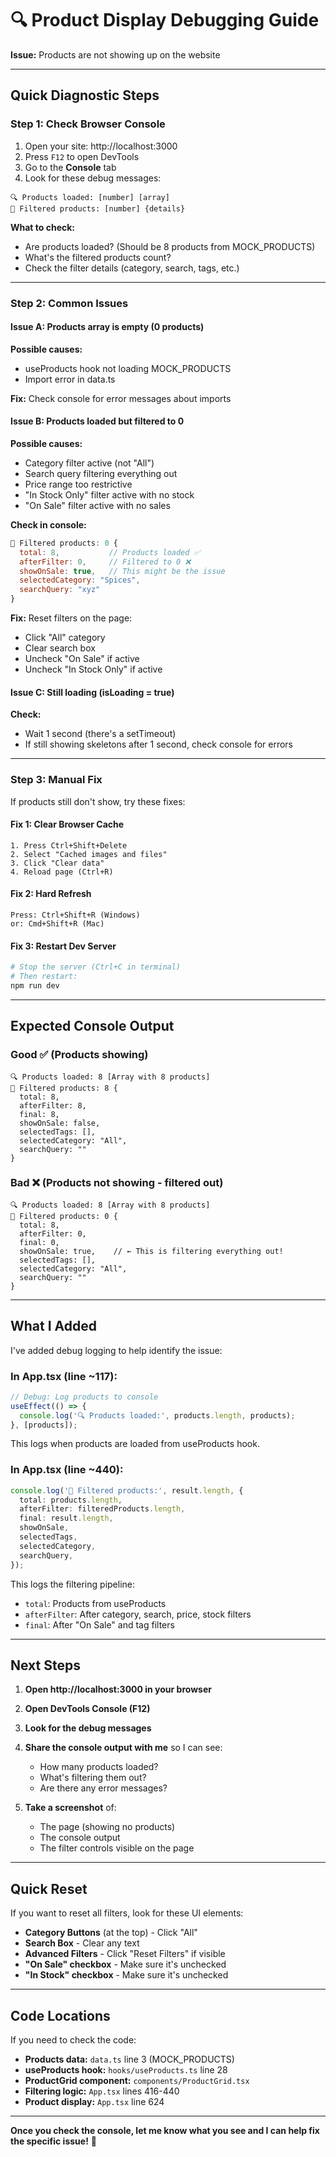 # 🔍 Product Display Debugging Guide

**Issue:** Products are not showing up on the website

---

## Quick Diagnostic Steps

### Step 1: Check Browser Console

1. Open your site: http://localhost:3000
2. Press `F12` to open DevTools
3. Go to the **Console** tab
4. Look for these debug messages:

```
🔍 Products loaded: [number] [array]
🎯 Filtered products: [number] {details}
```

**What to check:**

- Are products loaded? (Should be 8 products from MOCK_PRODUCTS)
- What's the filtered products count?
- Check the filter details (category, search, tags, etc.)

---

### Step 2: Common Issues

#### Issue A: Products array is empty (0 products)

**Possible causes:**

- useProducts hook not loading MOCK_PRODUCTS
- Import error in data.ts

**Fix:**
Check console for error messages about imports

#### Issue B: Products loaded but filtered to 0

**Possible causes:**

- Category filter active (not "All")
- Search query filtering everything out
- Price range too restrictive
- "In Stock Only" filter active with no stock
- "On Sale" filter active with no sales

**Check in console:**

```javascript
🎯 Filtered products: 0 {
  total: 8,           // Products loaded ✅
  afterFilter: 0,     // Filtered to 0 ❌
  showOnSale: true,   // This might be the issue
  selectedCategory: "Spices",
  searchQuery: "xyz"
}
```

**Fix:**
Reset filters on the page:

- Click "All" category
- Clear search box
- Uncheck "On Sale" if active
- Uncheck "In Stock Only" if active

#### Issue C: Still loading (isLoading = true)

**Check:**

- Wait 1 second (there's a setTimeout)
- If still showing skeletons after 1 second, check console for errors

---

### Step 3: Manual Fix

If products still don't show, try these fixes:

#### Fix 1: Clear Browser Cache

```
1. Press Ctrl+Shift+Delete
2. Select "Cached images and files"
3. Click "Clear data"
4. Reload page (Ctrl+R)
```

#### Fix 2: Hard Refresh

```
Press: Ctrl+Shift+R (Windows)
or: Cmd+Shift+R (Mac)
```

#### Fix 3: Restart Dev Server

```powershell
# Stop the server (Ctrl+C in terminal)
# Then restart:
npm run dev
```

---

## Expected Console Output

### Good ✅ (Products showing)

```
🔍 Products loaded: 8 [Array with 8 products]
🎯 Filtered products: 8 {
  total: 8,
  afterFilter: 8,
  final: 8,
  showOnSale: false,
  selectedTags: [],
  selectedCategory: "All",
  searchQuery: ""
}
```

### Bad ❌ (Products not showing - filtered out)

```
🔍 Products loaded: 8 [Array with 8 products]
🎯 Filtered products: 0 {
  total: 8,
  afterFilter: 0,
  final: 0,
  showOnSale: true,    // ← This is filtering everything out!
  selectedTags: [],
  selectedCategory: "All",
  searchQuery: ""
}
```

---

## What I Added

I've added debug logging to help identify the issue:

### In App.tsx (line ~117):

```typescript
// Debug: Log products to console
useEffect(() => {
  console.log('🔍 Products loaded:', products.length, products);
}, [products]);
```

This logs when products are loaded from useProducts hook.

### In App.tsx (line ~440):

```typescript
console.log('🎯 Filtered products:', result.length, {
  total: products.length,
  afterFilter: filteredProducts.length,
  final: result.length,
  showOnSale,
  selectedTags,
  selectedCategory,
  searchQuery,
});
```

This logs the filtering pipeline:

- `total`: Products from useProducts
- `afterFilter`: After category, search, price, stock filters
- `final`: After "On Sale" and tag filters

---

## Next Steps

1. **Open http://localhost:3000 in your browser**

2. **Open DevTools Console (F12)**

3. **Look for the debug messages**

4. **Share the console output with me** so I can see:
   - How many products loaded?
   - What's filtering them out?
   - Are there any error messages?

5. **Take a screenshot** of:
   - The page (showing no products)
   - The console output
   - The filter controls visible on the page

---

## Quick Reset

If you want to reset all filters, look for these UI elements:

- **Category Buttons** (at the top) - Click "All"
- **Search Box** - Clear any text
- **Advanced Filters** - Click "Reset Filters" if visible
- **"On Sale" checkbox** - Make sure it's unchecked
- **"In Stock" checkbox** - Make sure it's unchecked

---

## Code Locations

If you need to check the code:

- **Products data:** `data.ts` line 3 (MOCK_PRODUCTS)
- **useProducts hook:** `hooks/useProducts.ts` line 28
- **ProductGrid component:** `components/ProductGrid.tsx`
- **Filtering logic:** `App.tsx` lines 416-440
- **Product display:** `App.tsx` line 624

---

**Once you check the console, let me know what you see and I can help fix the specific issue!** 🚀
